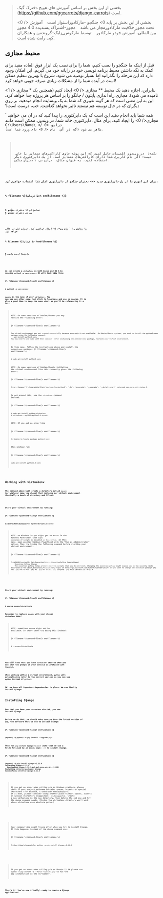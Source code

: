 > بخشی از این بخش بر اساس آموزش های هویج دخترک گیک (https://github.com/ggcarrots/django-carrots) است.
> 
> بخشي از اين بخش بر پايه <d> 0> جنگجو -مارکادوراستوار است    آموزش </ 0> تحت مجوز خلاقیت مارکادورمجاز می باشد    مجوز-اشتراک پسندیده 4.0 مجوز بین المللی. آموزش جودو مارکادور    توسط مارکوس_زاپک-گروندمن و همکاران کپی رایت شده است.

## محیط مجازی

قبل از اینکه ما جنگجو را نصب کنیم، شما را برای نصب یک ابزار فوق العاده مفید برای کمک به نگه داشتن محیط برنامه نویسی خود در رایانه خود می گیریم. این امکان وجود دارد که این مرحله را بگذرانید اما بسیار توصیه می شود. شروع با بهترین تنظیم ممکن است در آینده شما را از مشکلات زیادی صرفه جویی خواهد کرد!

بنابراین، اجازه دهید یک محیط ** مجازی </ 0> ایجاد کنیم (همچنین یک * مجازی </ 1> نامیده می شود). مجازی راه اندازی پایتون / جانگو را بر اساس هر پروژه جدا خواهد کرد. این به این معنی است که هر گونه تغییری که شما به یک وبسایت انجام میدهید، بر روی دیگران که در حال توسعه هم نیستند تاثیر نخواهد گذاشت. خب، درست است؟</p> 

همه شما باید انجام دهید این است که یک دایرکتوری را پیدا کنید که در آن می خواهید ` مجازی</ 0> را ایجاد کنید. برای مثال، دایرکتوری خانه شما. در ویندوز، ممکن است مانند <code> C:\Users\Name\ </ 0> درایو (که در آن <code> نام </ 0> نام ورود شما است) ظاهر می شود.</p>

<blockquote>
  <p><strong> نکته: </ 0> در ویندوز اطمینان حاصل کنید که این پوشه حاوی کاراکترهای متمایز یا خاص نیست؛ اگر نام کاربری شما دارای کاراکترهای متمایز است، از یک دایرکتوری دیگر استفاده کنید، به عنوان مثال، <code> درایو سی: \ دختران جنگجو</ 1>.</p>
</blockquote>

<p>برای این آموزش ما از یک دایرکتوری جدید <>> دختران جنگجو</ 0> از دایرکتوری اصلی شما استفاده خواهیم کرد:</p>

<p>% filename %}}خط فرمان% endfilename %}}</p>

<pre><code>$ نمایش ام کا دختران جنگجو
$ سی دی دختران جنگجو
`</pre> 

ما مجازی را ` مای ون</ 0> ایجاد خواهیم کرد. فرمان کلی در قالب خواهد بود:</p>

<p>% filename %}}خط فرمان %endfilename %}}</p>

<pre><code>$ پایتون3-ام ون مایون
`</pre> <!--sec data-title="Virtual environment: Windows" data-id="virtualenv_installation_windows"
data-collapse=true ces-->

برای ایجاد یک <جدید> مجازی</ 0> جدید، باید دستور دستور را باز کنید و ` پایتون-ام ون مایون</ 0> را اجرا کنید. شبیه این خواهد شد:</p>

<p>% filename %}}خط فرمان% endfilename %}}</p>

<pre><code>C:\Users\Name\djangogirls> python -m venv myvenv
`</pre> 

Where `myvenv` is the name of your `virtualenv`. You can use any other name, but stick to lowercase and use no spaces, accents or special characters. It is also good idea to keep the name short – you'll be referencing it a lot!

<!--endsec-->

<!--sec data-title="Virtual environment: Linux and OS X" data-id="virtualenv_installation_linuxosx"
data-collapse=true ces-->

We can create a `virtualenv` on both Linux and OS X by running `python3 -m venv myvenv`. It will look like this:

{% filename %}command-line{% endfilename %}

    $ python3 -m venv myvenv
    

`myvenv` is the name of your `virtualenv`. You can use any other name, but stick to lowercase and use no spaces. It is also a good idea to keep the name short as you'll be referencing it a lot!

> **NOTE:** On some versions of Debian/Ubuntu you may receive the following error:
> 
> {% filename %}command-line{% endfilename %}
> 
>     The virtual environment was not created successfully because ensurepip is not available.  On Debian/Ubuntu systems, you need to install the python3-venv package using the following command.
>        apt install python3-venv
>     You may need to use sudo with that command.  After installing the python3-venv package, recreate your virtual environment.
>     
> 
> In this case, follow the instructions above and install the `python3-venv` package: {% filename %}command-line{% endfilename %}
> 
>     $ sudo apt install python3-venv
>     
> 
> **NOTE:** On some versions of Debian/Ubuntu initiating the virtual environment like this currently gives the following error:
> 
> {% filename %}command-line{% endfilename %}
> 
>     Error: Command '['/home/eddie/Slask/tmp/venv/bin/python3', '-Im', 'ensurepip', '--upgrade', '--default-pip']' returned non-zero exit status 1
>     
> 
> To get around this, use the `virtualenv` command instead.
> 
> {% filename %}command-line{% endfilename %}
> 
>     $ sudo apt install python-virtualenv
>     $ virtualenv --python=python3.6 myvenv
>     
> 
> **NOTE:** If you get an error like
> 
> {% filename %}command-line{% endfilename %}
> 
>     E: Unable to locate package python3-venv
>     
> 
> then instead run:
> 
> {% filename %}command-line{% endfilename %}
> 
>     sudo apt install python3.6-venv
>     

<!--endsec-->

## Working with virtualenv

The command above will create a directory called `myvenv` (or whatever name you chose) that contains our virtual environment (basically a bunch of directory and files).

<!--sec data-title="Working with virtualenv: Windows" data-id="virtualenv_windows"
data-collapse=true ces-->

Start your virtual environment by running:

{% filename %}command-line{% endfilename %}

    C:\Users\Name\djangogirls> myvenv\Scripts\activate
    

> **NOTE:** on Windows 10 you might get an error in the Windows PowerShell that says `execution of scripts is disabled on this system`. In this case, open another Windows PowerShell with the "Run as Administrator" option. Then try typing the following command before starting your virtual environment:
> 
> {% filename %}command-line{% endfilename %}
> 
>     C:\WINDOWS\system32> Set-ExecutionPolicy -ExecutionPolicy RemoteSigned
>         Execution Policy Change
>         The execution policy helps protect you from scripts that you do not trust. Changing the execution policy might expose you to the security risks described in the about_Execution_Policies help topic at http://go.microsoft.com/fwlink/?LinkID=135170. Do you want to change the execution policy? [Y] Yes  [A] Yes to All  [N] No  [L] No to All  [S] Suspend  [?] Help (default is "N"): A
>     

<!--endsec-->

<!--sec data-title="Working with virtualenv: Linux and OS X" data-id="virtualenv_linuxosx"
data-collapse=true ces-->

Start your virtual environment by running:

{% filename %}command-line{% endfilename %}

    $ source myvenv/bin/activate
    

Remember to replace `myvenv` with your chosen `virtualenv` name!

> **NOTE:** sometimes `source` might not be available. In those cases try doing this instead:
> 
> {% filename %}command-line{% endfilename %}
> 
>     $ . myvenv/bin/activate
>     

<!--endsec-->

You will know that you have `virtualenv` started when you see that the prompt in your console is prefixed with `(myvenv)`.

When working within a virtual environment, `python` will automatically refer to the correct version so you can use `python` instead of `python3`.

OK, we have all important dependencies in place. We can finally install Django!

## Installing Django

Now that you have your `virtualenv` started, you can install Django.

Before we do that, we should make sure we have the latest version of `pip`, the software that we use to install Django:

{% filename %}command-line{% endfilename %}

    (myvenv) ~$ python3 -m pip install --upgrade pip
    

Then run `pip install django~=1.11.0` (note that we use a tilde followed by an equal sign: `~=`) to install Django.

{% filename %}command-line{% endfilename %}

    (myvenv) ~$ pip install django~=1.11.0
    Collecting django~=1.11.0
      Downloading Django-1.11.3-py2.py3-none-any.whl (6.8MB)
    Installing collected packages: django
    Successfully installed django-1.11.3
    

<!--sec data-title="Installing Django: Windows" data-id="django_err_windows"
data-collapse=true ces-->

> If you get an error when calling pip on Windows platform, please check if your project pathname contains spaces, accents or special characters (for example, `C:\Users\User Name\djangogirls`). If it does, please consider using another place without spaces, accents or special characters (suggestion: `C:\djangogirls`). Create a new virtualenv in the new directory, then delete the old one and try the above command again. (Moving the virtualenv directory won't work since virtualenv uses absolute paths.)

<!--endsec-->

<!--sec data-title="Installing Django: Windows 8 and Windows 10" data-id="django_err_windows8and10"
data-collapse=true ces-->

> Your command line might freeze after when you try to install Django. If this happens, instead of the above command use:
> 
> {% filename %}command-line{% endfilename %}
> 
>     C:\Users\Name\djangogirls> python -m pip install django~=1.11.0
>     

<!--endsec-->

<!--sec data-title="Installing Django: Linux" data-id="django_err_linux"
data-collapse=true ces-->

> If you get an error when calling pip on Ubuntu 12.04 please run `python -m pip install -U --force-reinstall pip` to fix the pip installation in the virtualenv.

<!--endsec-->

That's it! You're now (finally) ready to create a Django application!